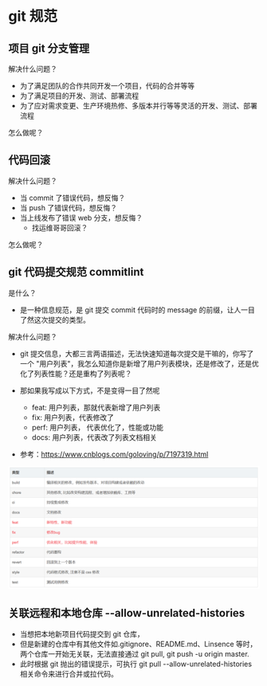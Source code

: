 # git 规范 <Badge type="danger" text="will do" />

## 项目 git 分支管理

解决什么问题？

- 为了满足团队的合作共同开发一个项目，代码的合并等等
- 为了满足项目的开发、测试、部署流程
- 为了应对需求变更、生产环境热修、多版本并行等等灵活的开发、测试、部署流程

怎么做呢？

## 代码回滚

解决什么问题？

- 当 commit 了错误代码，想反悔？
- 当 push 了错误代码，想反悔？
- 当上线发布了错误 web 分支，想反悔？
  - 找运维哥哥回滚？

怎么做呢？

## git 代码提交规范 commitlint

是什么？

- 是一种信息规范，是 git 提交 commit 代码时的 message 的前缀，让人一目了然这次提交的类型。

解决什么问题？

- git 提交信息，大都三言两语描述，无法快速知道每次提交是干嘛的，你写了一个 "用户列表"，我怎么知道你是新增了用户列表模块，还是修改了，还是优化了列表性能？还是重构了列表呢？
- 那如果我写成以下方式，不是变得一目了然呢

  - feat: 用户列表，那就代表新增了用户列表
  - fix: 用户列表，代表修改了
  - perf: 用户列表， 代表优化了，性能或功能
  - docs: 用户列表，代表改了列表文档相关

- 参考：https://www.cnblogs.com/goloving/p/7197319.html

![commitlint规范图](image.png)

## 关联远程和本地仓库 --allow-unrelated-histories

- 当想把本地新项目代码提交到 git 仓库，
- 但是新建的仓库中有其他文件如.gitignore、README.md、Linsence 等时，两个仓库一开始无关联，无法直接通过 git pull, git push -u origin master.
- 此时根据 git 抛出的错误提示，可执行 git pull --allow-unrelated-histories 相关命令来进行合并或拉代码。
